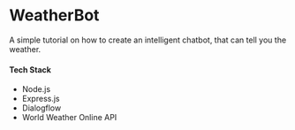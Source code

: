# WeatherBot
A simple tutorial on how to create an intelligent chatbot, that can tell you the weather.

#### Tech Stack
* Node.js
* Express.js
* Dialogflow
* World Weather Online API
